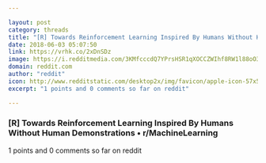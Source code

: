 ```yaml
---

layout: post
category: threads
title: "[R] Towards Reinforcement Learning Inspired By Humans Without Human Demonstrations"
date: 2018-06-03 05:07:50
link: https://vrhk.co/2xDnSDz
image: https://i.redditmedia.com/3KMfcccdQ7YPrsHSR1qXOCCZWIhf8RW1l88oO38pYKQ.jpg?w=320&s=9e4fb59b974a2c7ae9570134b2348757
domain: reddit.com
author: "reddit"
icon: http://www.redditstatic.com/desktop2x/img/favicon/apple-icon-57x57.png
excerpt: "1 points and 0 comments so far on reddit"

---
```


### [R] Towards Reinforcement Learning Inspired By Humans Without Human Demonstrations • r/MachineLearning

1 points and 0 comments so far on reddit